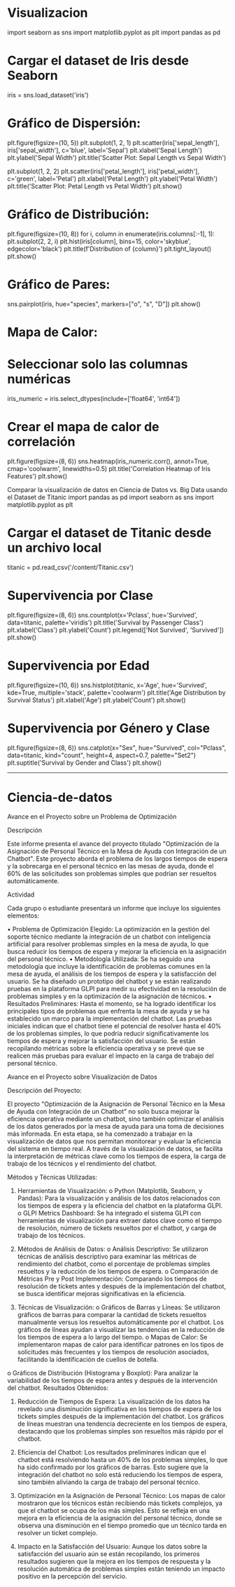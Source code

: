 # Visualizacion

import seaborn as sns
import matplotlib.pyplot as plt
import pandas as pd

# Cargar el dataset de Iris desde Seaborn
iris = sns.load_dataset('iris')

# Gráfico de Dispersión:

plt.figure(figsize=(10, 5))
plt.subplot(1, 2, 1)
plt.scatter(iris['sepal_length'], iris['sepal_width'], c='blue', label='Sepal')
plt.xlabel('Sepal Length')
plt.ylabel('Sepal Width')
plt.title('Scatter Plot: Sepal Length vs Sepal Width')

plt.subplot(1, 2, 2)
plt.scatter(iris['petal_length'], iris['petal_width'], c='green', label='Petal')
plt.xlabel('Petal Length')
plt.ylabel('Petal Width')
plt.title('Scatter Plot: Petal Length vs Petal Width')
plt.show()

# Gráfico de Distribución:

plt.figure(figsize=(10, 8))
for i, column in enumerate(iris.columns[:-1], 1):
    plt.subplot(2, 2, i)
    plt.hist(iris[column], bins=15, color='skyblue', edgecolor='black')
    plt.title(f'Distribution of {column}')
plt.tight_layout()
plt.show()

# Gráfico de Pares:
sns.pairplot(iris, hue="species", markers=["o", "s", "D"])
plt.show()

# Mapa de Calor:
# Seleccionar solo las columnas numéricas
iris_numeric = iris.select_dtypes(include=['float64', 'int64'])

# Crear el mapa de calor de correlación
plt.figure(figsize=(8, 6))
sns.heatmap(iris_numeric.corr(), annot=True, cmap='coolwarm', linewidths=0.5)
plt.title('Correlation Heatmap of Iris Features')
plt.show()

Comparar la visualización de datos en Ciencia de Datos vs. Big Data usando el Dataset de Titanic
import pandas as pd
import seaborn as sns
import matplotlib.pyplot as plt

# Cargar el dataset de Titanic desde un archivo local
titanic = pd.read_csv('/content/Titanic.csv')

# Supervivencia por Clase

plt.figure(figsize=(8, 6))
sns.countplot(x='Pclass', hue='Survived', data=titanic, palette='viridis')
plt.title('Survival by Passenger Class')
plt.xlabel('Class')
plt.ylabel('Count')
plt.legend(['Not Survived', 'Survived'])
plt.show()

# Supervivencia por Edad

plt.figure(figsize=(10, 6))
sns.histplot(titanic, x='Age', hue='Survived', kde=True, multiple='stack', palette='coolwarm')
plt.title('Age Distribution by Survival Status')
plt.xlabel('Age')
plt.ylabel('Count')
plt.show()

# Supervivencia por Género y Clase

plt.figure(figsize=(8, 6))
sns.catplot(x="Sex", hue="Survived", col="Pclass", data=titanic, kind="count", height=4, aspect=0.7, palette="Set2")
plt.suptitle('Survival by Gender and Class')
plt.show()

-----------------------------------------------------------------------------------------------------------------------------------------------------------------------------------------
# Ciencia-de-datos
Avance en el Proyecto sobre un Problema de Optimización

Descripción

Este informe presenta el avance del proyecto titulado "Optimización de la Asignación de Personal Técnico en la Mesa de Ayuda con Integración de un Chatbot". Este proyecto aborda el problema de los largos tiempos de espera y la sobrecarga en el personal técnico en las mesas de ayuda, donde el 60% de las solicitudes son problemas simples que podrían ser resueltos automáticamente.

Actividad

Cada grupo o estudiante presentará un informe que incluye los siguientes elementos:

•	Problema de Optimización Elegido: La optimización en la gestión del soporte técnico mediante la integración de un chatbot con inteligencia artificial para resolver problemas simples en la mesa de ayuda, lo que busca reducir los tiempos de espera y mejorar la eficiencia en la asignación del personal técnico.
•	Metodología Utilizada: Se ha seguido una metodología que incluye la identificación de problemas comunes en la mesa de ayuda, el análisis de los tiempos de espera y la satisfacción del usuario. Se ha diseñado un prototipo del chatbot y se están realizando pruebas en la plataforma GLPI para medir su efectividad en la resolución de problemas simples y en la optimización de la asignación de técnicos.
•	Resultados Preliminares: Hasta el momento, se ha logrado identificar los principales tipos de problemas que enfrenta la mesa de ayuda y se ha establecido un marco para la implementación del chatbot. Las pruebas iniciales indican que el chatbot tiene el potencial de resolver hasta el 40% de los problemas simples, lo que podría reducir significativamente los tiempos de espera y mejorar la satisfacción del usuario. Se están recopilando métricas sobre la eficiencia operativa y se prevé que se realicen más pruebas para evaluar el impacto en la carga de trabajo del personal técnico.

Avance en el Proyecto sobre Visualización de Datos

Descripción del Proyecto:

El proyecto "Optimización de la Asignación de Personal Técnico en la Mesa de Ayuda con Integración de un Chatbot" no solo busca mejorar la eficiencia operativa mediante un chatbot, sino también optimizar el análisis de los datos generados por la mesa de ayuda para una toma de decisiones más informada. En esta etapa, se ha comenzado a trabajar en la visualización de datos que nos permitan monitorear y evaluar la eficiencia del sistema en tiempo real. A través de la visualización de datos, se facilita la interpretación de métricas clave como los tiempos de espera, la carga de trabajo de los técnicos y el rendimiento del chatbot.

Métodos y Técnicas Utilizadas:
1.	Herramientas de Visualización:
o	Python (Matplotlib, Seaborn, y Pandas): Para la visualización y análisis de los datos relacionados con los tiempos de espera y la eficiencia del chatbot en la plataforma GLPI.
o	GLPI Metrics Dashboard: Se ha integrado el sistema GLPI con herramientas de visualización para extraer datos clave como el tiempo de resolución, número de tickets resueltos por el chatbot, y carga de trabajo de los técnicos.

3.	Métodos de Análisis de Datos:
o	Análisis Descriptivo: Se utilizaron técnicas de análisis descriptivo para examinar las métricas de rendimiento del chatbot, como el porcentaje de problemas simples resueltos y la reducción de los tiempos de espera.
o	Comparación de Métricas Pre y Post Implementación: Comparando los tiempos de resolución de tickets antes y después de la implementación del chatbot, se busca identificar mejoras significativas en la eficiencia.

5.	Técnicas de Visualización:
o	Gráficos de Barras y Líneas: Se utilizaron gráficos de barras para comparar la cantidad de tickets resueltos manualmente versus los resueltos automáticamente por el chatbot. Los gráficos de líneas ayudan a visualizar las tendencias en la reducción de los tiempos de espera a lo largo del tiempo.
o	Mapas de Calor: Se implementaron mapas de calor para identificar patrones en los tipos de solicitudes más frecuentes y los tiempos de resolución asociados, facilitando la identificación de cuellos de botella.

o	Gráficos de Distribución (Histograma y Boxplot): Para analizar la variabilidad de los tiempos de espera antes y después de la intervención del chatbot.
Resultados Obtenidos:

1.	Reducción de Tiempos de Espera: La visualización de los datos ha revelado una disminución significativa en los tiempos de espera de los tickets simples después de la implementación del chatbot. Los gráficos de líneas muestran una tendencia decreciente en los tiempos de espera, destacando que los problemas simples son resueltos más rápido por el chatbot.
   
3.	Eficiencia del Chatbot: Los resultados preliminares indican que el chatbot está resolviendo hasta un 40% de los problemas simples, lo que ha sido confirmado por los gráficos de barras. Esto sugiere que la integración del chatbot no solo está reduciendo los tiempos de espera, sino también aliviando la carga de trabajo del personal técnico.
   
5.	Optimización en la Asignación de Personal Técnico: Los mapas de calor mostraron que los técnicos están recibiendo más tickets complejos, ya que el chatbot se ocupa de los más simples. Esto se refleja en una mejora en la eficiencia de la asignación del personal técnico, donde se observa una disminución en el tiempo promedio que un técnico tarda en resolver un ticket complejo.
   
7.	Impacto en la Satisfacción del Usuario: Aunque los datos sobre la satisfacción del usuario aún se están recopilando, los primeros resultados sugieren que la mejora en los tiempos de respuesta y la resolución automática de problemas simples están teniendo un impacto positivo en la percepción del servicio.
